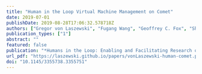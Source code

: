```yaml
---
title: "Human in the Loop Virtual Machine Management on Comet"
date: 2019-07-01
publishDate: 2019-08-28T17:06:32.578718Z
authors: ["Gregor von Laszewski", "Fugang Wang", "Geoffrey C. Fox", "Shawn Strande", "Christopher Irving", "Trevor Cooper", "Dmitry Mishin", "Michael L. Norman"]
publication_types: ["1"]
abstract: ""
featured: false
publication: "*Humans in the Loop: Enabling and Facilitating Research on Cloud Computing*"
url_pdf: "https://laszewski.github.io/papers/vonLaszewski-human-comet.pdf"
doi: "10.1145/3355738.3355751"
---
```


